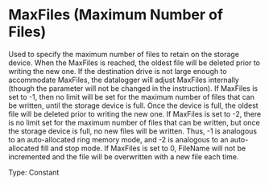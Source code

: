 # MaxFiles (Maximum Number of Files)

Used to specify the maximum number of files to retain on the storage device. When the MaxFiles is reached, the oldest file will be deleted prior to writing the new one. If the destination drive is not large enough to accommodate MaxFiles, the datalogger will adjust MaxFiles internally (though the parameter will not be changed in the instruction). If MaxFiles is set to -1, then no limit will be set for the maximum number of files that can be written, until the storage device is full. Once the device is full, the oldest file will be deleted prior to writing the new one. If MaxFiles is set to -2, there is no limit set for the maximum number of files that can be written, but once the storage device is full, no new files will be written. Thus, -1 is analogous to an auto-allocated ring memory mode, and -2 is analogous to an auto-allocated fill and stop mode. If MaxFiles is set to 0, FileName will not be incremented and the file will be overwritten with a new file each time.

Type: Constant
